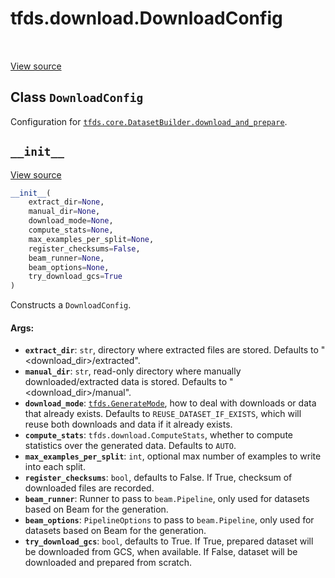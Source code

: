 <div itemscope itemtype="http://developers.google.com/ReferenceObject">
<meta itemprop="name" content="tfds.download.DownloadConfig" />
<meta itemprop="path" content="Stable" />
<meta itemprop="property" content="__init__"/>
</div>

# tfds.download.DownloadConfig

<!-- Insert buttons and diff -->

<table class="tfo-notebook-buttons tfo-api" align="left">
</table>

<a target="_blank" href="https://github.com/tensorflow/datasets/tree/master/tensorflow_datasets/core/download/download_manager.py">View
source</a>

<!-- Equality marker -->
## Class `DownloadConfig`

Configuration for
<a href="../../tfds/core/DatasetBuilder.md#download_and_prepare"><code>tfds.core.DatasetBuilder.download_and_prepare</code></a>.

<!-- Placeholder for "Used in" -->


<h2 id="__init__"><code>__init__</code></h2>

<a target="_blank" href="https://github.com/tensorflow/datasets/tree/master/tensorflow_datasets/core/download/download_manager.py">View
source</a>

```python
__init__(
    extract_dir=None,
    manual_dir=None,
    download_mode=None,
    compute_stats=None,
    max_examples_per_split=None,
    register_checksums=False,
    beam_runner=None,
    beam_options=None,
    try_download_gcs=True
)
```

Constructs a `DownloadConfig`.

#### Args:

*   <b>`extract_dir`</b>: `str`, directory where extracted files are stored.
    Defaults to "<download_dir>/extracted".
*   <b>`manual_dir`</b>: `str`, read-only directory where manually
    downloaded/extracted data is stored. Defaults to "<download_dir>/manual".
*   <b>`download_mode`</b>:
    <a href="../../tfds/download/GenerateMode.md"><code>tfds.GenerateMode</code></a>,
    how to deal with downloads or data that already exists. Defaults to
    `REUSE_DATASET_IF_EXISTS`, which will reuse both downloads and data if it
    already exists.
*   <b>`compute_stats`</b>: `tfds.download.ComputeStats`, whether to compute
    statistics over the generated data. Defaults to `AUTO`.
*   <b>`max_examples_per_split`</b>: `int`, optional max number of examples to
    write into each split.
*   <b>`register_checksums`</b>: `bool`, defaults to False. If True, checksum of
    downloaded files are recorded.
*   <b>`beam_runner`</b>: Runner to pass to `beam.Pipeline`, only used for
    datasets based on Beam for the generation.
*   <b>`beam_options`</b>: `PipelineOptions` to pass to `beam.Pipeline`, only
    used for datasets based on Beam for the generation.
*   <b>`try_download_gcs`</b>: `bool`, defaults to True. If True, prepared
    dataset will be downloaded from GCS, when available. If False, dataset will
    be downloaded and prepared from scratch.
